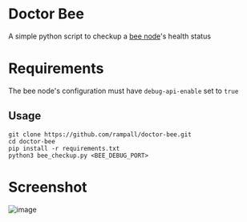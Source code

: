 
# Doctor Bee
A simple python script to checkup a [bee node](https://github.com/ethersphere/bee)'s health status

# Requirements
The bee node's configuration must have `debug-api-enable` set to `true`

## Usage
```
git clone https://github.com/rampall/doctor-bee.git
cd doctor-bee
pip install -r requirements.txt
python3 bee_checkup.py <BEE_DEBUG_PORT>
```
# Screenshot
![image](https://github.com/rampall/doctor-bee/assets/520570/305a6735-a016-41bd-a9c1-5cabb57d437c)




